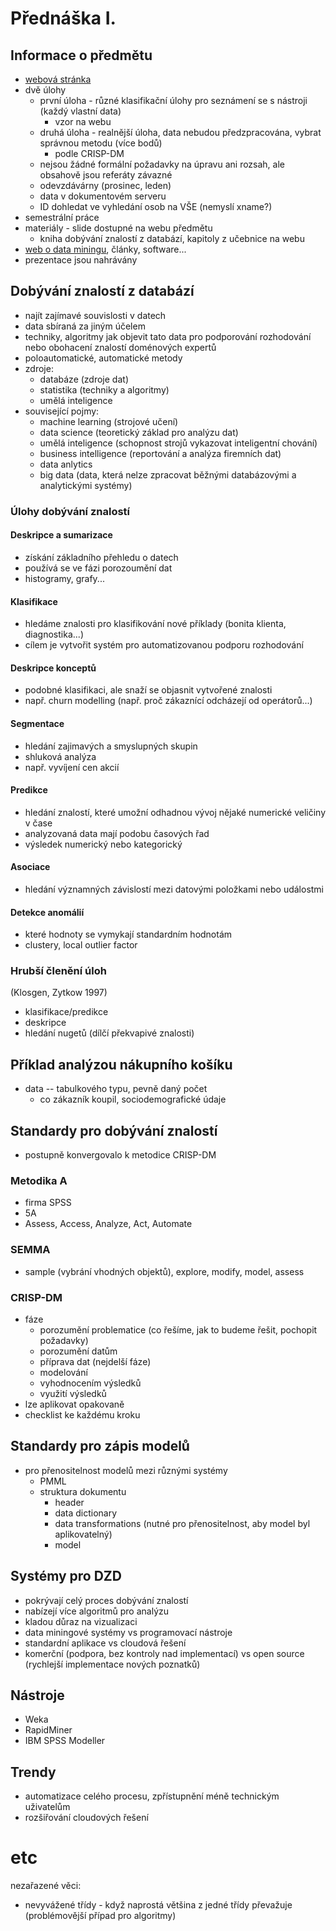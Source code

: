 # Přednáška I.

## Informace o předmětu

* [webová stránka](https://sorry.vse.cz/~berka/4IZ450/)
* dvě úlohy
    * první úloha - různé klasifikační úlohy pro seznámení se s nástroji (každý vlastní data)
        * vzor na webu
    * druhá úloha - realnější úloha, data nebudou předzpracována, vybrat správnou metodu (více bodů)
        * podle CRISP-DM
    * nejsou žádné formální požadavky na úpravu ani rozsah, ale obsahově jsou referáty závazné
    * odevzdávárny (prosinec, leden)
    * data v dokumentovém serveru
    * ID dohledat ve vyhledání osob na VŠE (nemyslí xname?)
* semestrální práce
* materiály - slide dostupné na webu předmětu
    * kniha dobývání znalostí z databází, kapitoly z učebnice na webu
* [web o data miningu](https://kdnuggets.com), články, software...
* prezentace jsou nahrávány

## Dobývání znalostí z databází

* najít zajímavé souvislosti v datech
* data sbíraná za jiným účelem
* techniky, algoritmy jak objevit tato data pro podporování rozhodování nebo obohacení znalostí doménových expertů
* poloautomatické, automatické metody
* zdroje:
    * databáze (zdroje dat)
    * statistika (techniky a algoritmy)
    * umělá inteligence
* související pojmy:
    * machine learning (strojové učení)
    * data science (teoretický základ pro analýzu dat)
    * umělá inteligence (schopnost strojů vykazovat inteligentní chování)
    * business intelligence (reportování a analýza firemních dat)
    * data anlytics
    * big data (data, která nelze zpracovat běžnými databázovými a analytickými systémy)

### Úlohy dobývání znalostí
#### Deskripce a sumarizace
* získání základního přehledu o datech
* používá se ve fázi porozoumění dat
* histogramy, grafy...
#### Klasifikace
* hledáme znalosti pro klasifikování nové příklady (bonita klienta, diagnostika...)
* cílem je vytvořit systém pro automatizovanou podporu rozhodování
#### Deskripce konceptů
* podobné klasifikaci, ale snaží se objasnit vytvořené znalosti
* např. churn modelling (např. proč zákaznící odcházejí od operátorů...)
#### Segmentace
* hledání zajimavých a smyslupných skupin
* shluková analýza
* např. vyvíjení cen akcií
#### Predikce
* hledání znalostí, které umožní odhadnou vývoj nějaké numerické veličiny v čase
* analyzovaná data mají podobu časových řad
* výsledek numerický nebo kategorický
#### Asociace
* hledání významných závislostí mezi datovými položkami nebo událostmi
#### Detekce anomálií
* které hodnoty se vymykají standardním hodnotám
* clustery, local outlier factor

### Hrubší členění úloh
(Klosgen, Zytkow 1997)
* klasifikace/predikce
* deskripce
* hledání nugetů (dílčí překvapivé znalosti)

## Příklad analýzou nákupního košíku
* data -- tabulkového typu, pevně daný počet
    * co zákazník koupil, sociodemografické údaje

## Standardy pro dobývání znalostí
* postupně konvergovalo k metodice CRISP-DM
### Metodika A
* firma SPSS
* 5A
* Assess, Access, Analyze, Act, Automate
### SEMMA
* sample (vybrání vhodných objektů), explore, modify, model, assess
### CRISP-DM
* fáze
    * porozumění problematice (co řešíme, jak to budeme řešit, pochopit požadavky)
    * porozumění datům
    * příprava dat (nejdelší fáze)
    * modelování
    * vyhodnocením výsledků
    * využití výsledků
* lze aplikovat opakovaně
* checklist ke každému kroku

## Standardy pro zápis modelů
* pro přenositelnost modelů mezi různými systémy
    * PMML
    * struktura dokumentu
        * header
        * data dictionary
        * data transformations (nutné pro přenositelnost, aby model byl aplikovatelný)
        * model

## Systémy pro DZD
* pokrývají celý proces dobývání znalostí
* nabízejí více algoritmů pro analýzu
* kladou důraz na vizualizaci
* data miningové systémy vs programovací nástroje
* standardní aplikace vs cloudová řešení
* komerční (podpora, bez kontroly nad implementací) vs open source (rychlejší implementace nových poznatků)

## Nástroje
* Weka
* RapidMiner
* IBM SPSS Modeller

## Trendy
* automatizace celého procesu, zpřístupnění méně technickým uživatelům
* rozšiřování cloudových řešení


# etc
nezařazené věci:
* nevyvážené třídy - když naprostá většina z jedné třídy převažuje (problémovější případ pro algoritmy)
